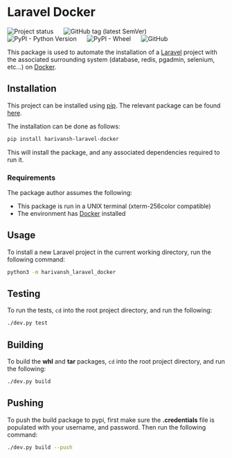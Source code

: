 # Laravel Docker

![Project status](https://img.shields.io/badge/status-active-brightgreen?&style=flat-square)
&nbsp;&nbsp;&nbsp;&nbsp;
![GitHub tag (latest SemVer)](https://img.shields.io/github/v/tag/merchant-prince/laravel-docker?label=version&style=flat-square)
&nbsp;&nbsp;&nbsp;&nbsp;
![PyPI - Python Version](https://img.shields.io/pypi/pyversions/harivansh-laravel-docker?style=flat-square)
&nbsp;&nbsp;&nbsp;&nbsp;
![PyPI - Wheel](https://img.shields.io/pypi/wheel/harivansh-laravel-docker?style=flat-square)
&nbsp;&nbsp;&nbsp;&nbsp;
![GitHub](https://img.shields.io/github/license/merchant-prince/laravel-docker?style=flat-square)

This package is used to automate the installation of a [Laravel](https://laravel.com) project with the associated
surrounding system (database, redis, pgadmin, selenium, etc...) on [Docker](https://www.docker.com).

## Installation

This project can be installed using [pip](https://pip.pypa.io/en/stable).
The relevant package can be found [here](https://pypi.org/project/harivansh-laravel-docker).

The installation can be done as follows:

```sh
pip install harivansh-laravel-docker
```

This will install the package, and any associated dependencies required to run it.

### Requirements

The package author assumes the following:

* This package is run in a UNIX terminal (xterm-256color compatible)
* The environment has [Docker](https://www.docker.com) installed

## Usage

To install a new Laravel project in the current working directory, run the following command:

```sh
python3 -m harivansh_laravel_docker
```

## Testing

To run the tests, ```cd``` into the root project directory, and run the following:

```sh
./dev.py test
```

## Building

To build the **whl** and **tar** packages, ```cd``` into the root project directory, and run the following:

```sh
./dev.py build
```

## Pushing

To push the build package to pypi, first make sure the **.credentials** file is populated with your username, and
password. Then run the following command:

```sh
./dev.py build --push
```
